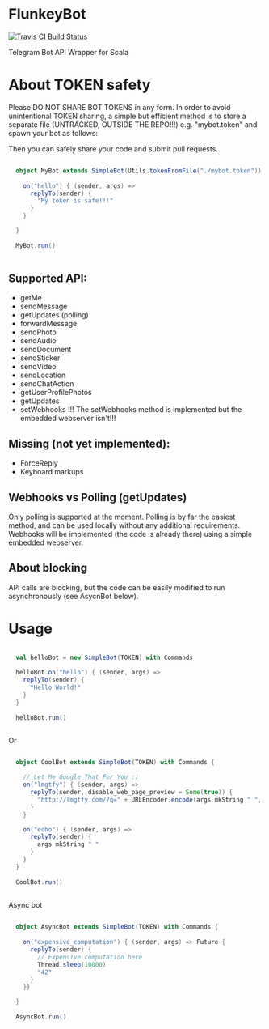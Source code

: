 # FlunkeyBot
[![Travis CI Build Status](https://travis-ci.org/mukel/FlunkeyBot.svg)](https://travis-ci.org/mukel/FlunkeyBot)

Telegram Bot API Wrapper for Scala

# About TOKEN safety
Please DO NOT SHARE BOT TOKENS in any form.
In order to avoid unintentional TOKEN sharing, a simple but efficient method is to store a separate file (UNTRACKED, OUTSIDE THE REPO!!!) e.g. "mybot.token" and spawn your bot as follows:

Then you can safely share your code and submit pull requests.

```scala

  object MyBot extends SimpleBot(Utils.tokenFromFile("./mybot.token")) with Commands {
    
    on("hello") { (sender, args) =>
      replyTo(sender) {
      	"My token is safe!!!"
      }
    }

  }
  
  MyBot.run()
  
```

## Supported API:
  - getMe
  - sendMessage
  - getUpdates (polling)
  - forwardMessage
  - sendPhoto
  - sendAudio
  - sendDocument
  - sendSticker
  - sendVideo
  - sendLocation
  - sendChatAction
  - getUserProfilePhotos
  - getUpdates
  - setWebhooks !!! The setWebhooks method is implemented but the embedded webserver isn't!!!

## Missing (not yet implemented):
  - ForceReply
  - Keyboard markups

## Webhooks vs Polling (getUpdates)
Only polling is supported at the moment. Polling is by far the easiest method, and can be used locally without any additional requirements.
Webhooks will be implemented (the code is already there) using a simple embedded webserver.

## About blocking
API calls are blocking, but the code can be easily modified to run asynchronously (see AsycnBot below).

# Usage

```scala

  val helloBot = new SimpleBot(TOKEN) with Commands
  
  helloBot.on("hello") { (sender, args) =>
    replyTo(sender) {
      "Hello World!"
    }
  }
  
  helloBot.run()
  
```

Or

```scala

  object CoolBot extends SimpleBot(TOKEN) with Commands {

    // Let Me Google That For You :)    
    on("lmgtfy") { (sender, args) =>
      replyTo(sender, disable_web_page_preview = Some(true)) {
        "http://lmgtfy.com/?q=" + URLEncoder.encode(args mkString " ", "UTF-8")
      }
    }

    on("echo") { (sender, args) =>
      replyTo(sender) {
      	args mkString " "
      }
    }
  }
  
  CoolBot.run()
  
```

Async bot

```scala

  object AsyncBot extends SimpleBot(TOKEN) with Commands {
    
    on("expensive_computation") { (sender, args) => Future {
      replyTo(sender) {
      	// Expensive computation here
      	Thread.sleep(10000)
      	"42"
      }
    }}

  }
  
  AsyncBot.run()
  
```
